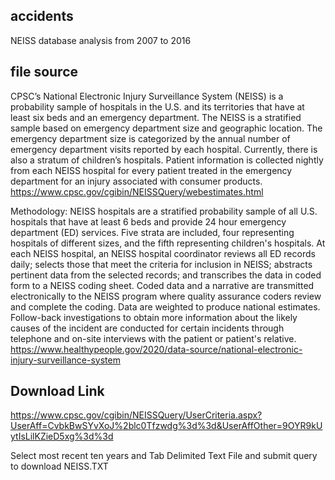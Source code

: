 ## accidents
NEISS database analysis from 2007 to 2016

## file source

CPSC’s National Electronic Injury Surveillance System (NEISS) is a probability sample of hospitals in the U.S. and its territories that have at least six beds and an emergency department. The NEISS is a stratified sample based on emergency department size and geographic location. The emergency department size is categorized by the annual number of emergency department visits reported by each hospital. Currently, there is also a stratum of children’s hospitals. Patient information is collected nightly from each NEISS hospital for every patient treated in the emergency department for an injury associated with consumer products.  https://www.cpsc.gov/cgibin/NEISSQuery/webestimates.html

Methodology: 
NEISS hospitals are a stratified probability sample of all U.S. hospitals that have at least 6 beds and provide 24 hour emergency department (ED) services. Five strata are included, four representing hospitals of different sizes, and the fifth representing children's hospitals. At each NEISS hospital, an NEISS hospital coordinator reviews all ED records daily; selects those that meet the criteria for inclusion in NEISS; abstracts pertinent data from the selected records; and transcribes the data in coded form to a NEISS coding sheet. Coded data and a narrative are transmitted electronically to the NEISS program where quality assurance coders review and complete the coding. Data are weighted to produce national estimates. Follow-back investigations to obtain more information about the likely causes of the incident are conducted for certain incidents through telephone and on-site interviews with the patient or patient's relative. https://www.healthypeople.gov/2020/data-source/national-electronic-injury-surveillance-system





## Download Link
https://www.cpsc.gov/cgibin/NEISSQuery/UserCriteria.aspx?UserAff=CvbkBwSYvXoJ%2blc0Tfzwdg%3d%3d&UserAffOther=9OYR9kUytIsLilKZieD5xg%3d%3d

Select most recent ten years and Tab Delimited Text File and submit query to download NEISS.TXT
